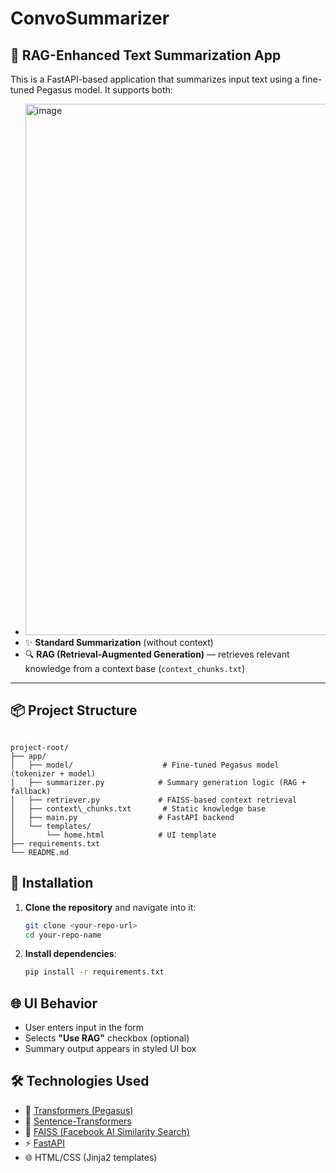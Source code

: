 # ConvoSummarizer


## 🧠 RAG-Enhanced Text Summarization App

This is a FastAPI-based application that summarizes input text using a fine-tuned Pegasus model. It supports both:

- <img width="1289" height="850" alt="image" src="https://github.com/user-attachments/assets/d06d58b5-624a-4f2f-9176-7c7b02f5469c" />
- ✨ **Standard Summarization** (without context)
- 🔍 **RAG (Retrieval-Augmented Generation)** — retrieves relevant knowledge from a context base (`context_chunks.txt`)
  

---

## 📦 Project Structure

```

project-root/
├── app/
│   ├── model/                    # Fine-tuned Pegasus model (tokenizer + model)
│   ├── summarizer.py            # Summary generation logic (RAG + fallback)
│   ├── retriever.py             # FAISS-based context retrieval
│   ├── context\_chunks.txt       # Static knowledge base
│   ├── main.py                  # FastAPI backend
│   └── templates/
│       └── home.html            # UI template
├── requirements.txt
└── README.md

````



## 🔧 Installation

1. **Clone the repository** and navigate into it:
   ```bash
   git clone <your-repo-url>
   cd your-repo-name

2. **Install dependencies**:

   ```bash
   pip install -r requirements.txt
   ```

## 🌐 UI Behavior

* User enters input in the form
* Selects **"Use RAG"** checkbox (optional)
* Summary output appears in styled UI box


## 🛠 Technologies Used

* 🤗 [Transformers (Pegasus)](https://huggingface.co/transformers/)
* 🧠 [Sentence-Transformers](https://www.sbert.net/)
* 🧬 [FAISS (Facebook AI Similarity Search)](https://github.com/facebookresearch/faiss)
* ⚡ [FastAPI](https://fastapi.tiangolo.com/)
* 🌐 HTML/CSS (Jinja2 templates)


